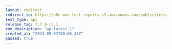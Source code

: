 ```yaml
---
layout: redirect
redirect_to: https://a8c-woo-test-reports.s3.amazonaws.com/public/release/7.7.0-rc.1/wp-latest-1/api/index.html
test_type: api
release_tag: 7.7.0-rc.1
env_description: "wp-latest-1"
created_at: "2023-05-03T00:06:38Z"
passed: true
---
```

